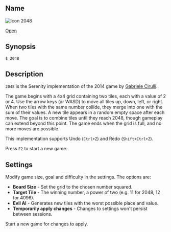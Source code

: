 ## Name

![Icon](/res/icons/16x16/app-2048.png) 2048

[Open](file:///bin/2048)

## Synopsis

```**sh
$ 2048
```

## Description

`2048` is the Serenity implementation of the 2014 game by [Gabriele Cirulli](https://github.com/gabrielecirulli/2048).

The game begins with a 4x4 grid containing two tiles, each with a value of 2 or 4.
Use the arrow keys (or WASD) to move all tiles up, down, left, or right. When two tiles with the same number collide, they merge into one with the sum of their values. A new tile appears in a random empty space after each move. The goal is to combine tiles until they reach 2048, though gameplay can extend beyond this point. The game ends when the grid is full, and no more moves are possible.

This implementation supports Undo (`Ctrl+Z`) and Redo (`Shift+Ctrl+Z`).

Press `F2` to start a new game.

## Settings

Modify game size, goal and difficulty in the settings. The options are:

* **Board Size** - Set the grid to the chosen number squared.
* **Target Tile** - The winning number, a power of two (e.g. 11 for 2048, 12 for 4096).
* **Evil AI** - Generates new tiles with the worst possible place and value.
* **Temporarily apply changes** - Changes to settings won't persist between sessions.

Start a new game for changes to apply.
